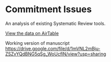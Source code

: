 Commitment Issues
=================
An analysis of existing Systematic Review tools.

[View the data on AirTable](https://airtable.com/shr8ZrHiKHvTBLrhq)


Working version of manuscript
https://drive.google.com/file/d/1mVNL2mBju-ZSZvYQdBNG5qSg_WoUcflN/view?usp=sharing
